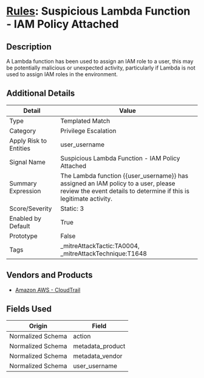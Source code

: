 # [Rules](README.md): Suspicious Lambda Function - IAM Policy Attached

## Description
A Lambda function has been used to assign an IAM role to a user, this may be potentially malicious or unexpected activity, particularly if Lambda is not used to assign IAM roles in the environment.

## Additional Details
|Detail|Value|
|----|----|
|Type|Templated Match|
|Category|Privilege Escalation|
|Apply Risk to Entities|user_username|
|Signal Name|Suspicious Lambda Function - IAM Policy Attached|
|Summary Expression|The Lambda function {{user_username}}  has assigned an IAM policy to a user, please review the event details to determine if this is legitimate activity.|
|Score/Severity|Static: 3|
|Enabled by Default|True|
|Prototype|False|
|Tags|_mitreAttackTactic:TA0004, _mitreAttackTechnique:T1648|
## Vendors and Products
- [Amazon AWS - CloudTrail](../products/033624b0-218e-4dcb-b93f-0f1fb1806c56.md)


## Fields Used

|Origin|Field|
|----|----|
|Normalized Schema|action|
|Normalized Schema|metadata_product|
|Normalized Schema|metadata_vendor|
|Normalized Schema|user_username|


